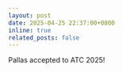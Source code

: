 ```yaml
---
layout: post
date: 2025-04-25 22:37:00+0800
inline: true
related_posts: false
---
```


Pallas accepted to ATC 2025!
